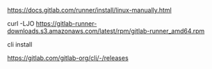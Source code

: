 https://docs.gitlab.com/runner/install/linux-manually.html



curl -LJO https://gitlab-runner-downloads.s3.amazonaws.com/latest/rpm/gitlab-runner_amd64.rpm



cli install

https://gitlab.com/gitlab-org/cli/-/releases



